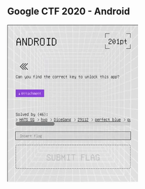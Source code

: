 ## Google CTF 2020 - Android
![android_solved.gif](content/2020_CTF/GoogleCTF/re_android/google_ctf_android_solved.gif)
